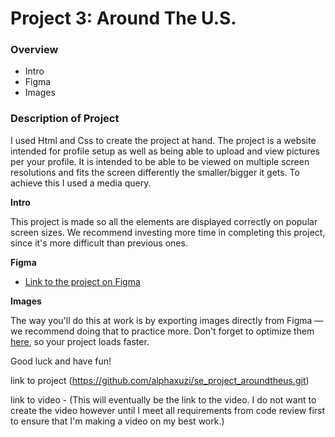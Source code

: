 # Project 3: Around The U.S.

### Overview

- Intro
- Figma
- Images

### Description of Project

I used Html and Css to create the project at hand. The project is a website intended for profile setup as well as being able to upload and view pictures per your profile. It is intended to be able to be viewed on multiple screen resolutions and fits the screen differently the smaller/bigger it gets. To achieve this I used a media query.

**Intro**

This project is made so all the elements are displayed correctly on popular screen sizes. We recommend investing more time in completing this project, since it's more difficult than previous ones.

**Figma**

- [Link to the project on Figma](https://www.figma.com/file/ii4xxsJ0ghevUOcssTlHZv/Sprint-3%3A-Around-the-US?node-id=0%3A1)

**Images**

The way you'll do this at work is by exporting images directly from Figma — we recommend doing that to practice more. Don't forget to optimize them [here](https://tinypng.com/), so your project loads faster.

Good luck and have fun!

link to project (https://github.com/alphaxuzi/se_project_aroundtheus.git)

link to video - (This will eventually be the link to the video. I do not want to create the video however until I meet all requirements from code review first to ensure that I'm making a video on my best work.)
